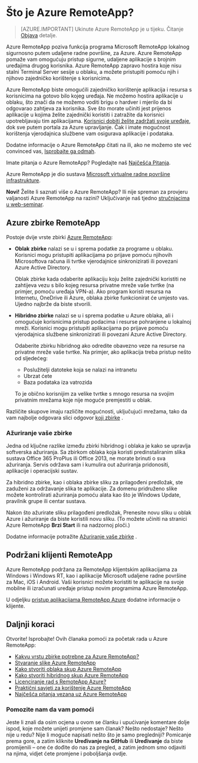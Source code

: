 <properties 
    pageTitle="Što je Azure RemoteApp? | Microsoft Azure" 
    description="Saznajte kako omogućiti zajedničko korištenje aplikacija i resursa za bilo kojeg uređaja pomoću servisa Azure RemoteApp." 
    services="remoteapp" 
    documentationCenter="" 
    authors="lizap" 
    manager="mbaldwin" 
    editor=""/>

<tags 
    ms.service="remoteapp" 
    ms.workload="compute" 
    ms.tgt_pltfrm="na" 
    ms.devlang="na" 
    ms.topic="get-started-article" 
    ms.date="08/15/2016" 
    ms.author="elizapo"/>

# <a name="what-is-azure-remoteapp"></a>Što je Azure RemoteApp?

> [AZURE.IMPORTANT]
> Ukinute Azure RemoteApp je u tijeku. Čitanje [Objava](https://go.microsoft.com/fwlink/?linkid=821148) detalje.

Azure RemoteApp poziva funkcija programa Microsoft RemoteApp lokalnog sigurnosno putem udaljene radne površine, za Azure. Azure RemoteApp pomaže vam omogućuju pristup sigurne, udaljene aplikacije s brojnim uređajima drugog korisnika. Azure RemoteApp zapravo hostira koje nisu stalni Terminal Server sesije u oblaku, a možete pristupiti pomoću njih i njihovo zajedničko korištenje s korisnicima.

Azure RemoteApp biste omogućili zajedničko korištenje aplikacija i resursa s korisnicima na gotovo bilo kojeg uređaja. Ne možemo hostira aplikacije u oblaku, što znači da ne možemo voditi brigu o hardver i mjerilo da bi odgovarao zahtjeva za korisnika. Sve što morate učiniti jest prijenos aplikacije u kojima želite zajednički koristiti i zatražite da korisnici upotrebljavaju tim aplikacijama. [Korisnici dobiti želite zadržati svoje uređaje](remoteapp-clients.md), dok sve putem portala za Azure upravljanje. Čak i imate mogućnost korištenja vjerodajnica službene vam osigurava aplikacije i podataka.

Dodatne informacije o Azure RemoteApp čitati na ili, ako ne možemo ste već convinced vas, [Isprobajte ga odmah](https://azure.microsoft.com/services/remoteapp/).

Imate pitanja o Azure RemoteApp? Pogledajte naš [Najčešća Pitanja](remoteapp-faq.md).

Azure RemoteApp je dio sustava [Microsoft virtualne radne površine infrastrukture](http://www.microsoft.com/server-cloud/products/virtual-desktop-infrastructure/explore.aspx).

**Novi!** Želite li saznati više o Azure RemoteApp? Ili nije spreman za provjeru valjanosti Azure RemoteApp na razini? Uključivanje naš tjedno [stručnjacima u web-seminar](https://azureinfo.microsoft.com/AzureRemoteAppAskTheExperts-Registration-Page.html?ls=Website).

## <a name="azure-remoteapp-collections"></a>Azure zbirke RemoteApp
Postoje dvije vrste zbirki [Azure RemoteApp](remoteapp-collections.md):


- **Oblak zbirke** nalazi se u i sprema podatke za programe u oblaku. Korisnici mogu pristupiti aplikacijama po prijave pomoću njihovih Microsoftova računa ili tvrtke vjerodajnice sinkronizirati ili povezani Azure Active Directory.

    Oblak zbirke kada odaberite aplikaciju koju želite zajednički koristiti ne zahtijeva vezu s bilo kojeg resursa privatne mreže vaše tvrtke (na primjer, pomoću uređaja VPN-a). Ako program koristi resursa na Internetu, OneDrive ili Azure, oblaka zbirke funkcionirat će umjesto vas. Ujedno najbrže da biste stvorili.

- **Hibridno zbirke** nalazi se u i sprema podatke u Azure oblaka, ali i omogućuje korisnicima pristup podacima i resurse pohranjene u lokalnoj mreži. Korisnici mogu pristupiti aplikacijama po prijave pomoću vjerodajnica službene sinkronizirati ili povezani Azure Active Directory.

    Odaberite zbirku hibridnog ako odredite obavezno veze na resurse na privatne mreže vaše tvrtke. Na primjer, ako aplikacija treba pristup nešto od sljedećeg:

    - Poslužitelji datoteke koja se nalazi na intranetu
    - Ubrzat ćete
    - Baza podataka iza vatrozida

    To je obično korisnijim za velike tvrtke s mnogo resursa na svojim privatnim mrežama koje nije moguće premjestiti u oblak.

Različite skupove imaju različite mogućnosti, uključujući mrežama, tako da vam najbolje odgovara slici odgovor [koji zbirke](remoteapp-collections.md) . 


### <a name="updating-your-collection"></a>Ažuriranje vaše zbirke
Jedna od ključne razlike između zbirki hibridnog i oblaka je kako se upravlja softverska ažuriranja. Sa zbirkom oblaka koja koristi predinstaliranim slika sustava Office 365 ProPlus ili Office 2013, ne morate brinuti o sva ažuriranja. Servis održava sam i kumulira out ažuriranja pridonositi, aplikacije i operacijski sustav.

Za hibridno zbirke, kao i oblaka zbirke sliku za prilagođeni predložak, ste zaduženi za održavanje slika te aplikacije. Za domenu pridruženo slike možete kontrolirati ažuriranja pomoću alata kao što je Windows Update, pravilnik grupe ili centar sustava.

Nakon što ažurirate sliku prilagođeni predložak, Prenesite novu sliku u oblak Azure i ažuriranje da biste koristili novu sliku. (To možete učiniti na stranici Azure RemoteApp **Brzi Start** ili na nadzornoj ploči.)

Dodatne informacije potražite [Ažuriranje vaše zbirke](remoteapp-update.md) .

## <a name="supported-remoteapp-clients"></a>Podržani klijenti RemoteApp
Azure RemoteApp podržana za RemoteApp klijentskim aplikacijama za Windows i Windows RT, kao i aplikacije Microsoft udaljene radne površine za Mac, iOS i Android. Vaši korisnici možete koristiti te aplikacije na svoje mobilne ili izračunati uređaje pristup novim programima Azure RemoteApp.

U odjeljku [pristup aplikacijama RemoteApp Azure](remoteapp-clients.md) dodatne informacije o klijente.

## <a name="next-steps"></a>Daljnji koraci
Otvorite! Isprobajte! Ovih članaka pomoći za početak rada u Azure RemoteApp:

- [Kakvu vrstu zbirke potrebne za Azure RemoteApp?](remoteapp-collections.md)
- [Stvaranje slike Azure RemoteApp](remoteapp-imageoptions.md)
- [Kako stvoriti oblaka skup Azure RemoteApp](remoteapp-create-cloud-deployment.md)
- [Kako stvoriti hibridnog skup Azure RemoteApp](remoteapp-create-hybrid-deployment.md)
- [Licenciranje rad s RemoteApp Azure?](remoteapp-licensing.md)
- [Praktični savjeti za korištenje Azure RemoteApp](remoteapp-bestpractices.md)
- [Najčešća pitanja vezana uz Azure RemoteApp](remoteapp-faq.md)
 

### <a name="help-us-help-you"></a>Pomozite nam da vam pomoći 
Jeste li znali da osim ocjena u ovom se članku i upućivanje komentare dolje ispod, koje možete unijeti promjene sam članak? Nešto nedostaje? Nešto nije u redu? Nije li moguće napisati nešto što je samo pregledniji? Pomicanje prema gore, a zatim kliknite **Uređivanje na GitHub** ili **Uređivanje** da biste promijenili – one će dođite do nas za pregled, a zatim jednom smo odjaviti na njima, vidjet ćete promjene i poboljšanja ovdje.